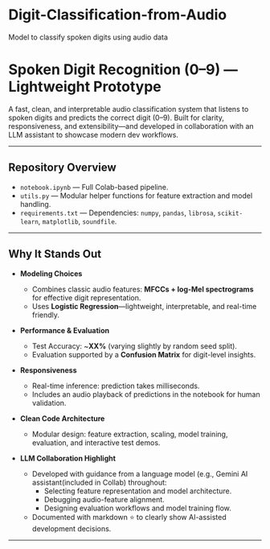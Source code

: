 # Digit-Classification-from-Audio
Model to classify spoken digits using audio data

# Spoken Digit Recognition (0–9) — Lightweight Prototype

A fast, clean, and interpretable audio classification system that listens to spoken digits and predicts the correct digit (0–9). Built for clarity, responsiveness, and extensibility—and developed in collaboration with an LLM assistant to showcase modern dev workflows.

---

##  Repository Overview

- `notebook.ipynb` — Full Colab-based pipeline.
- `utils.py` — Modular helper functions for feature extraction and model handling.
- `requirements.txt` — Dependencies: `numpy`, `pandas`, `librosa`, `scikit-learn`, `matplotlib`, `soundfile`.

---

##  Why It Stands Out

- **Modeling Choices**  
  - Combines classic audio features: **MFCCs + log-Mel spectrograms** for effective digit representation.  
  - Uses **Logistic Regression**—lightweight, interpretable, and real-time friendly.

- **Performance & Evaluation**  
  - Test Accuracy: ~**XX%** (varying slightly by random seed split).  
  - Evaluation supported by a **Confusion Matrix** for digit-level insights.

- **Responsiveness**  
  - Real-time inference: prediction takes milliseconds.  
  - Includes an audio playback of predictions in the notebook for human validation.

- **Clean Code Architecture**  
  - Modular design: feature extraction, scaling, model training, evaluation, and interactive test demos.

- **LLM Collaboration Highlight**  
  - Developed with guidance from a language model (e.g., Gemini AI assistant(included in Collab) throughout:
    - Selecting feature representation and model architecture.
    - Debugging audio-feature alignment.
    - Designing evaluation workflows and model training flow.
  - Documented with markdown ⭐ to clearly show AI-assisted development decisions.

---
